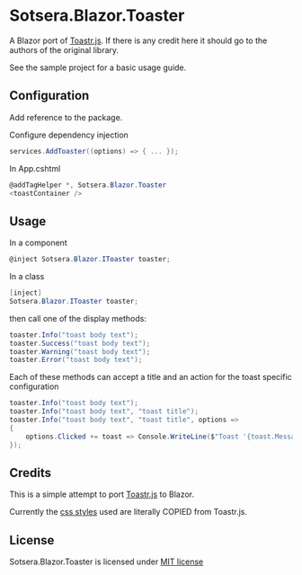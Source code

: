 # Sotsera.Blazor.Toaster
A Blazor port of [Toastr.js](https://raw.githubusercontent.com/CodeSeven/toastr/). If there is any credit here it should go to the authors of the original library.

See the sample project for a basic usage guide.

## Configuration

Add reference to the package.

Configure dependency injection

```c#
services.AddToaster((options) => { ... });
```

In App.cshtml

```c#
@addTagHelper *, Sotsera.Blazor.Toaster
<toastContainer />
```

## Usage

In a component

```c#
@inject Sotsera.Blazor.IToaster toaster;
```

In a class

```c#
[inject] 
Sotsera.Blazor.IToaster toaster;
```

then call one of the display methods:

```c#
toaster.Info("toast body text");
toaster.Success("toast body text");
toaster.Warning("toast body text");
toaster.Error("toast body text");
```

Each of these methods can accept a title and an action for the toast specific configuration

```c#
toaster.Info("toast body text");
toaster.Info("toast body text", "toast title");
toaster.Info("toast body text", "toast title", options =>
{
    options.Clicked += toast => Console.WriteLine($"Toast '{toast.Message}' Clicked!");
});
```

## Credits
This is a simple attempt to port [Toastr.js](https://raw.githubusercontent.com/CodeSeven/toastr/) to Blazor.

Currently the [css styles](https://github.com/CodeSeven/toastr/blob/50092cc604850a16c985520b63df184d3e0b4086/build/toastr.min.css) used are literally COPIED from Toastr.js.

## License
Sotsera.Blazor.Toaster is licensed under [MIT license](http://www.opensource.org/licenses/mit-license.php)